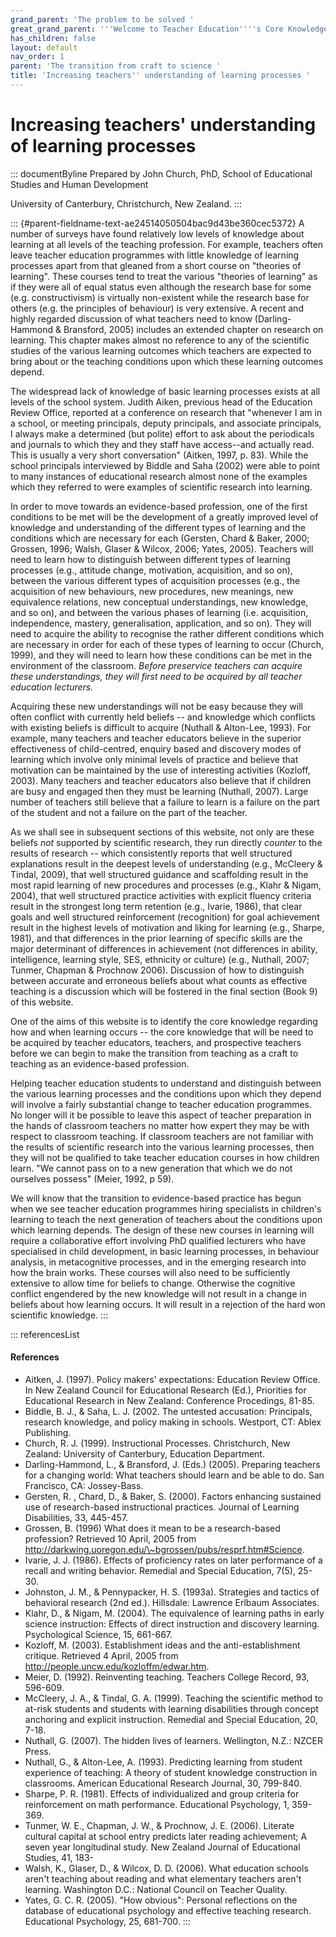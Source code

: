 ```yaml
---
grand_parent: 'The problem to be solved '
great_grand_parent: '''Welcome to Teacher Education''''s Core Knowledge and Skills.'''
has_children: false
layout: default
nav_order: 1
parent: 'The transition from craft to science '
title: 'Increasing teachers'' understanding of learning processes '
---
```

# Increasing teachers' understanding of learning processes 


::: documentByline
Prepared by John Church, PhD, School of Educational Studies and Human
Development

University of Canterbury, Christchurch, New Zealand.
:::

::: {#parent-fieldname-text-ae24514050504bac9d43be360cec5372}
A number of surveys have found relatively low levels of knowledge about
learning at all levels of the teaching profession. For example, teachers
often leave teacher education programmes with little knowledge of
learning processes apart from that gleaned from a short course on
"theories of learning". These courses tend to treat the various
"theories of learning" as if they were all of equal status even although
the research base for some (e.g. constructivism) is virtually
non-existent while the research base for others (e.g. the principles of
behaviour) is very extensive. A recent and highly regarded discussion of
what teachers need to know (Darling-Hammond & Bransford, 2005) includes
an extended chapter on research on learning. This chapter makes almost
no reference to any of the scientific studies of the various learning
outcomes which teachers are expected to bring about or the teaching
conditions upon which these learning outcomes depend.

The widespread lack of knowledge of basic learning processes exists at
all levels of the school system. Judith Aiken, previous head of the
Education Review Office, reported at a conference on research that
"whenever I am in a school, or meeting principals, deputy principals,
and associate principals, I always make a determined (but polite) effort
to ask about the periodicals and journals to which they and they staff
have access--and actually read. This is usually a very short
conversation" (Aitken, 1997, p. 83). While the school principals
interviewed by Biddle and Saha (2002) were able to point to many
instances of educational research almost none of the examples which they
referred to were examples of scientific research into learning.

In order to move towards an evidence-based profession, one of the first
conditions to be met will be the development of a greatly improved level
of knowledge and understanding of the different types of learning and
the conditions which are necessary for each (Gersten, Chard & Baker,
2000; Grossen, 1996; Walsh, Glaser & Wilcox, 2006; Yates, 2005).
Teachers will need to learn how to distinguish between different types
of learning processes (e.g., attitude change, motivation, acquisition,
and so on), between the various different types of acquisition processes
(e.g., the acquisition of new behaviours, new procedures, new meanings,
new equivalence relations, new conceptual understandings, new knowledge,
and so on), and between the various phases of learning (i.e.
acquisition, independence, mastery, generalisation, application, and so
on). They will need to acquire the ability to recognise the rather
different conditions which are necessary in order for each of these
types of learning to occur (Church, 1999), and they will need to learn
how these conditions can be met in the environment of the classroom.
*Before preservice teachers can acquire these understandings, they will
first need to be acquired by all teacher education lecturers.*

Acquiring these new understandings will not be easy because they will
often conflict with currently held beliefs -- and knowledge which
conflicts with existing beliefs is difficult to acquire (Nuthall &
Alton-Lee, 1993). For example, many teachers and teacher educators
believe in the superior effectiveness of child-centred, enquiry based
and discovery modes of learning which involve only minimal levels of
practice and believe that motivation can be maintained by the use of
interesting activities (Kozloff, 2003). Many teachers and teacher
educators also believe that if children are busy and engaged then they
must be learning (Nuthall, 2007). Large number of teachers still believe
that a failure to learn is a failure on the part of the student and not
a failure on the part of the teacher.

As we shall see in subsequent sections of this website, not only are
these beliefs *not* supported by scientific research, they run directly
*counter* to the results of research -- which consistently reports that
well structured explanations result in the deepest levels of
understanding (e.g., McCleery & Tindal, 2009), that well structured
guidance and scaffolding result in the most rapid learning of new
procedures and processes (e.g., Klahr & Nigam, 2004), that well
structured practice activities with explicit fluency criteria result in
the strongest long term retention (e.g., Ivarie, 1986), that clear goals
and well structured reinforcement (recognition) for goal achievement
result in the highest levels of motivation and liking for learning
(e.g., Sharpe, 1981), and that differences in the prior learning of
specific skills are the major determinant of differences in achievement
(not differences in ability, intelligence, learning style, SES,
ethnicity or culture) (e.g., Nuthall, 2007; Tunmer, Chapman & Prochnow
2006). Discussion of how to distinguish between accurate and erroneous
beliefs about what counts as effective teaching is a discussion which
will be fostered in the final section (Book 9) of this website.

One of the aims of this website is to identify the core knowledge
regarding how and when learning occurs -- the core knowledge that will
be need to be acquired by teacher educators, teachers, and prospective
teachers before we can begin to make the transition from teaching as a
craft to teaching as an evidence-based profession.

Helping teacher education students to understand and distinguish between
the various learning processes and the conditions upon which they depend
will involve a fairly substantial change to teacher education
programmes. No longer will it be possible to leave this aspect of
teacher preparation in the hands of classroom teachers no matter how
expert they may be with respect to classroom teaching. If classroom
teachers are not familiar with the results of scientific research into
the various learning processes, then they will not be qualified to take
teacher education courses in how children learn. "We cannot pass on to a
new generation that which we do not ourselves possess" (Meier, 1992, p
59).

We will know that the transition to evidence-based practice has begun
when we see teacher education programmes hiring specialists in
children's learning to teach the next generation of teachers about the
conditions upon which learning depends. The design of these new courses
in learning will require a collaborative effort involving PhD qualified
lecturers who have specialised in child development, in basic learning
processes, in behaviour analysis, in metacognitive processes, and in the
emerging research into how the brain works. These courses will also need
to be sufficiently extensive to allow time for beliefs to change.
Otherwise the cognitive conflict engendered by the new knowledge will
not result in a change in beliefs about how learning occurs. It will
result in a rejection of the hard won scientific knowledge.
:::

::: referencesList
#### References

-   Aitken, J. (1997). Policy makers' expectations: Education Review
    Office. In New Zealand Council for Educational Research (Ed.),
    Priorities for Educational Research in New Zealand: Conference
    Procedings, 81-85.
-   Biddle, B. J., & Saha, L. J. (2002. The untested accusation:
    Principals, research knowledge, and policy making in schools.
    Westport, CT: Ablex Publishing.
-   Church, R. J. (1999). Instructional Processes. Christchurch, New
    Zealand: University of Canterbury, Education Department.
-   Darling-Hammond, L., & Bransford, J. (Eds.) (2005). Preparing
    teachers for a changing world: What teachers should learn and be
    able to do. San Francisco, CA: Jossey-Bass.
-   Gersten, R. , Chard, D., & Baker, S. (2000). Factors enhancing
    sustained use of research-based instructional practices. Journal of
    Learning Disabilities, 33, 445-457.
-   Grossen, B. (1996) What does it mean to be a research-based
    profession? Retrieved 10 April, 2005 from
    http://darkwing.uoregon.edu/\~bgrossen/pubs/resprf.htm#Science.
-   Ivarie, J. J. (1986). Effects of proficiency rates on later
    performance of a recall and writing behavior. Remedial and Special
    Education, 7(5), 25-30.
-   Johnston, J. M., & Pennypacker, H. S. (1993a). Strategies and
    tactics of behavioral research (2nd ed.). Hillsdale: Lawrence
    Erlbaum Associates.
-   Klahr, D., & Nigam, M. (2004). The equivalence of learning paths in
    early science instruction: Effects of direct instruction and
    discovery learning. Psychological Science, 15, 661-667.
-   Kozloff, M. (2003). Establishment ideas and the anti-establishment
    critique. Retrieved 4 April, 2005 from
    http://people.uncw.edu/kozloffm/edwar.htm.
-   Meier, D. (1992). Reinventing teaching. Teachers College Record, 93,
    596-609.
-   McCleery, J. A., & Tindal, G. A. (1999). Teaching the scientific
    method to at-risk students and students with learning disabilities
    through concept anchoring and explicit instruction. Remedial and
    Special Education, 20, 7-18.
-   Nuthall, G. (2007). The hidden lives of learners. Wellington, N.Z.:
    NZCER Press.
-   Nuthall, G., & Alton-Lee, A. (1993). Predicting learning from
    student experience of teaching: A theory of student knowledge
    construction in classrooms. American Educational Research Journal,
    30, 799-840.
-   Sharpe, P. R. (1981). Effects of individualized and group criteria
    for reinforcement on math performance. Educational Psychology, 1,
    359-369.
-   Tunmer, W. E., Chapman, J. W., & Prochnow, J. E. (2006). Literate
    cultural capital at school entry predicts later reading achievement;
    A seven year longitudinal study. New Zealand Journal of Educational
    Studies, 41, 183-
-   Walsh, K., Glaser, D., & Wilcox, D. D. (2006). What education
    schools aren't teaching about reading and what elementary teachers
    aren't learning. Washington D.C.: National Council on Teacher
    Quality.
-   Yates, G. C. R. (2005). "How obvious": Personal reflections on the
    database of educational psychology and effective teaching research.
    Educational Psychology, 25, 681-700.
:::

